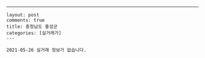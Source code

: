 ---
    layout: post
    comments: true
    title: 충청남도 홍성군
    categories: [실거래가]
    ---

    2021-05-26 실거래 정보가 없습니다.

    